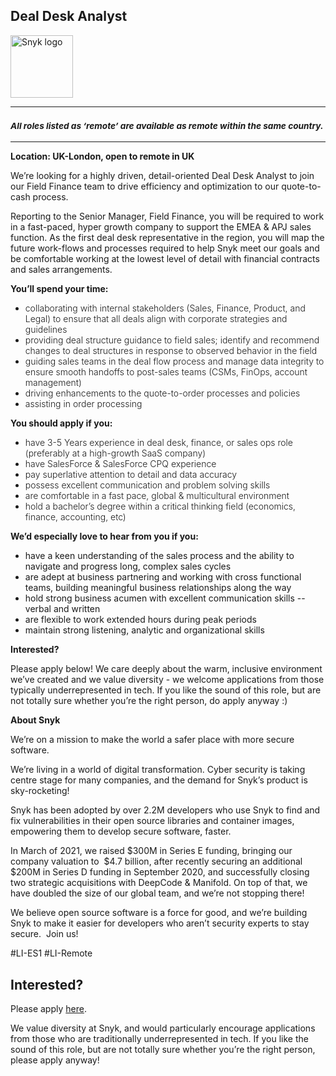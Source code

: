 Deal Desk Analyst
---

<img src="https://res.cloudinary.com/snyk/image/upload/v1537345894/press-kit/brand/logo-black.png" width="100" alt="Snyk logo" />

<hr>
<h3><em><strong><sub>All roles listed as ‘remote’ are available as remote within the same country.</sub></strong></em></h3>
<hr>
<p><strong>Location: UK-London, open to remote in UK</strong></p>
<p><span style="font-weight: 400;">We’re looking for a highly driven, detail-oriented Deal Desk Analyst to join our Field Finance team to drive efficiency and optimization to our quote-to-cash process.</span></p>
<p><span style="font-weight: 400;">Reporting to the Senior Manager, Field Finance, you will be required to work in a fast-paced, hyper growth company to support the EMEA &amp; APJ sales function. As the first deal desk representative in the region, you will map the future work-flows and processes required to help Snyk meet our goals and be comfortable working at the lowest level of detail with financial contracts and sales arrangements.</span></p>
<p><strong>You’ll spend your time:</strong></p>
<ul>
<li style="font-weight: 300;"><span style="font-weight: 300;">collaborating with internal stakeholders (Sales, Finance, Product, and Legal) to ensure that all deals align with corporate strategies and guidelines</span></li>
<li style="font-weight: 300;"><span style="font-weight: 300;">providing deal structure guidance to field sales; identify and recommend changes to deal structures in response to observed behavior in the field</span></li>
<li style="font-weight: 300;"><span style="font-weight: 300;">guiding sales teams in the deal flow process and manage data integrity to ensure smooth handoffs to post-sales teams (CSMs, FinOps, account management)</span></li>
<li style="font-weight: 300;"><span style="font-weight: 300;">driving enhancements to the quote-to-order processes and policies</span></li>
<li style="font-weight: 300;"><span style="font-weight: 300;">assisting in order processing&nbsp;</span></li>
</ul>
<p><strong>You should apply if you:</strong></p>
<ul>
<li style="font-weight: 300;"><span style="font-weight: 300;">have 3-5 Years experience in deal desk, finance, or sales ops role (preferably at a high-growth SaaS company)</span></li>
<li style="font-weight: 300;"><span style="font-weight: 300;">have SalesForce &amp; SalesForce CPQ experience</span></li>
<li style="font-weight: 300;"><span style="font-weight: 300;">pay superlative attention to detail and data accuracy</span></li>
<li style="font-weight: 300;"><span style="font-weight: 300;">possess excellent communication and problem solving skills</span></li>
<li style="font-weight: 300;"><span style="font-weight: 300;">are comfortable in a fast pace, global &amp; multicultural environment</span></li>
<li style="font-weight: 300;"><span style="font-weight: 300;">hold a bachelor’s degree within a critical thinking field (economics, finance, accounting, etc)</span></li>
</ul>
<p><strong>We’d especially love to hear from you if you:</strong></p>
<ul>
<li style="font-weight: 400;"><span style="font-weight: 400;">have a keen understanding of the sales process and the ability to navigate and progress long, complex sales cycles</span></li>
<li style="font-weight: 400;"><span style="font-weight: 400;">are adept at business partnering and working with cross functional teams, building meaningful business relationships along the way</span></li>
<li style="font-weight: 400;"><span style="font-weight: 400;">hold strong business acumen with excellent communication skills -- verbal and written</span></li>
<li style="font-weight: 400;"><span style="font-weight: 400;">are flexible to work extended hours during peak periods</span></li>
<li style="font-weight: 400;"><span style="font-weight: 400;">maintain strong listening, analytic and organizational skills</span></li>
</ul>
<p><strong>Interested?</strong></p>
<p><span style="font-weight: 400;">Please apply below! We care deeply about the warm, inclusive environment we’ve created and we value diversity - we welcome applications from those typically underrepresented in tech. If you like the sound of this role, but are not totally sure whether you’re the right person, do apply anyway :)</span></p>
<p><strong>About Snyk</strong></p>
<p><span style="font-weight: 400;">We’re on a mission to make the world a safer place with more secure software.</span></p>
<p><span style="font-weight: 400;">We’re living in a world of digital transformation. Cyber security is taking centre stage for many companies, and the demand for Snyk’s product is sky-rocketing!&nbsp;&nbsp;</span></p>
<p><span style="font-weight: 400;">Snyk has been adopted by over 2.2M developers who use Snyk to find and fix vulnerabilities in their open source libraries and container images, empowering them to develop secure software, faster.</span></p>
<p><span style="font-weight: 400;">In March of 2021, we raised $300M in Series E funding, bringing our company valuation to&nbsp; $4.7 billion, after recently securing an additional $200M in Series D funding in September 2020, and successfully closing two strategic acquisitions with DeepCode &amp; Manifold. On top of that, we have doubled the size of our global team, and we’re not stopping there!&nbsp;&nbsp;</span></p>
<p><span style="font-weight: 400;">We believe open source software is a force for good, and we’re building Snyk to make it easier for developers who aren’t security experts to stay secure.&nbsp; Join us!</span></p>
<p>#LI-ES1 #LI-Remote</p>

Interested?
---

Please apply [here](https://boards.greenhouse.io/snyk/jobs/5241671002#app).

We value diversity at Snyk, and would particularly encourage applications from those who are traditionally underrepresented in tech.
If you like the sound of this role, but are not totally sure whether you’re the right person, please apply anyway!
